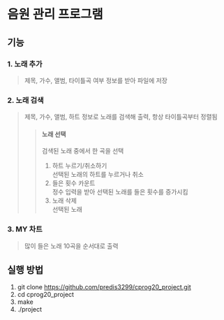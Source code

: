 # 음원 관리 프로그램
## 기능
### 1. 노래 추가
> 제목, 가수, 앨범, 타이틀곡 여부 정보를 받아 파일에 저장
### 2. 노래 검색
> 제목, 가수, 앨범, 하트 정보로 노래를 검색해 출력, 항상 타이틀곡부터 정렬됨
>> #### 노래 선택
>> 검색된 노래 중에서 한 곡을 선택
>> 1. 하트 누르기/취소하기  
>> 선택된 노래의 하트를 누르거나 취소
>> 2. 들은 횟수 카운트  
>> 정수 입력을 받아 선택된 노래를 들은 횟수를 증가시킴
>> 3. 노래 삭제  
>> 선택된 노래 
### 3. MY 차트
> 많이 들은 노래 10곡을 순서대로 출력

## 실행 방법
1. git clone https://github.com/predis3299/cprog20_project.git
2. cd cprog20_project
3. make
4. ./project
